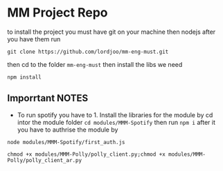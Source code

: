 # MM Project Repo
to install the project you must have git on your machine 
then nodejs after you have them run 
```
git clone https://github.com/lordjoo/mm-eng-must.git
```
then cd to the folder ```mm-eng-must```
then install the libs we need 
```
npm install 
```

## Imporrtant NOTES 

* To run spotify you have to 1. Install the libraries for the module by 
  cd intor the module folder ```cd modules/MMM-Spotify``` then run ```npm i``` after it you have to authrise the module by 
```
node modules/MMM-Spotify/first_auth.js
```


```
chmod +x modules/MMM-Polly/polly_client.py;chmod +x modules/MMM-Polly/polly_client_ar.py 
```
